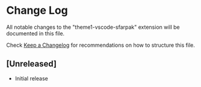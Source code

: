 # Change Log

All notable changes to the "theme1-vscode-sfarpak" extension will be documented in this file.

Check [Keep a Changelog](http://keepachangelog.com/) for recommendations on how to structure this file.

## [Unreleased]

- Initial release
